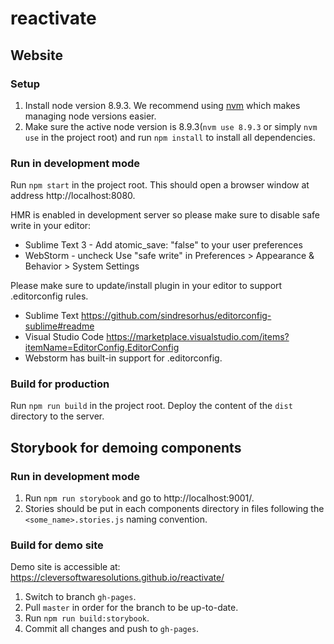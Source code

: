 # reactivate

## Website
### Setup

1. Install node version 8.9.3. We recommend using [nvm](https://github.com/creationix/nvm) which makes managing node versions easier.
2. Make sure the active node version is 8.9.3(`nvm use 8.9.3` or simply `nvm use` in the project root) and run `npm install` to install all dependencies.

### Run in development mode

Run `npm start` in the project root. This should open a browser window at address http://localhost:8080.

HMR is enabled in development server so please make sure to disable safe write in your editor:

- Sublime Text 3 - Add atomic_save: "false" to your user preferences
- WebStorm - uncheck Use "safe write" in Preferences > Appearance & Behavior > System Settings

Please make sure to update/install plugin in your editor to support .editorconfig rules.

- Sublime Text https://github.com/sindresorhus/editorconfig-sublime#readme
- Visual Studio Code https://marketplace.visualstudio.com/items?itemName=EditorConfig.EditorConfig
- Webstorm has built-in support for .editorconfig.

### Build for production

Run `npm run build` in the project root. Deploy the content of the `dist` directory to the server.

## Storybook for demoing components

### Run in development mode

1. Run `npm run storybook` and go to http://localhost:9001/.
2. Stories should be put in each components directory in files following the `<some_name>.stories.js` naming convention.

### Build for demo site

Demo site is accessible at: https://cleversoftwaresolutions.github.io/reactivate/

1. Switch to branch `gh-pages`.
2. Pull `master` in order for the branch to be up-to-date.
3. Run `npm run build:storybook`.
4. Commit all changes and push to `gh-pages`.
